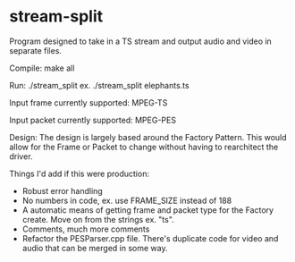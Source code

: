 # stream-split

Program designed to take in a TS stream and output audio and video in separate files. 

Compile:
make all

Run: 
./stream_split <filename>
ex. ./stream_split elephants.ts

Input frame currently supported:
MPEG-TS

Input packet currently supported:
MPEG-PES

Design:
The design is largely based around the Factory Pattern.  This would allow for the Frame or Packet to change without having to rearchitect the driver. 

Things I'd add if this were production:
- Robust error handling
- No numbers in code, ex. use FRAME_SIZE instead of 188
- A automatic means of getting frame and packet type for the Factory create.  Move on from the strings ex. "ts".
- Comments, much more comments
- Refactor the PESParser.cpp file.  There's duplicate code for video and audio that can be merged in some way.
